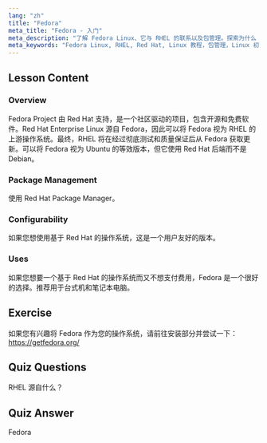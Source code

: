 ```yaml
---
lang: "zh"
title: "Fedora"
meta_title: "Fedora - 入门"
meta_description: "了解 Fedora Linux、它与 RHEL 的联系以及包管理。探索为什么 Fedora 是一个适合初学者和桌面用户的优秀免费基于 Red Hat 的操作系统。"
meta_keywords: "Fedora Linux, RHEL, Red Hat, Linux 教程，包管理，Linux 初学者，Linux 指南，免费操作系统"
---
```


## Lesson Content

### Overview

Fedora Project 由 Red Hat 支持，是一个社区驱动的项目，包含开源和免费软件。Red Hat Enterprise Linux 源自 Fedora，因此可以将 Fedora 视为 RHEL 的上游操作系统。最终，RHEL 将在经过彻底测试和质量保证后从 Fedora 获取更新。可以将 Fedora 视为 Ubuntu 的等效版本，但它使用 Red Hat 后端而不是 Debian。

### Package Management

使用 Red Hat Package Manager。

### Configurability

如果您想使用基于 Red Hat 的操作系统，这是一个用户友好的版本。

### Uses

如果您想要一个基于 Red Hat 的操作系统而又不想支付费用，Fedora 是一个很好的选择。推荐用于台式机和笔记本电脑。

## Exercise

如果您有兴趣将 Fedora 作为您的操作系统，请前往安装部分并尝试一下：<https://getfedora.org/>

## Quiz Questions

RHEL 源自什么？

## Quiz Answer

Fedora
